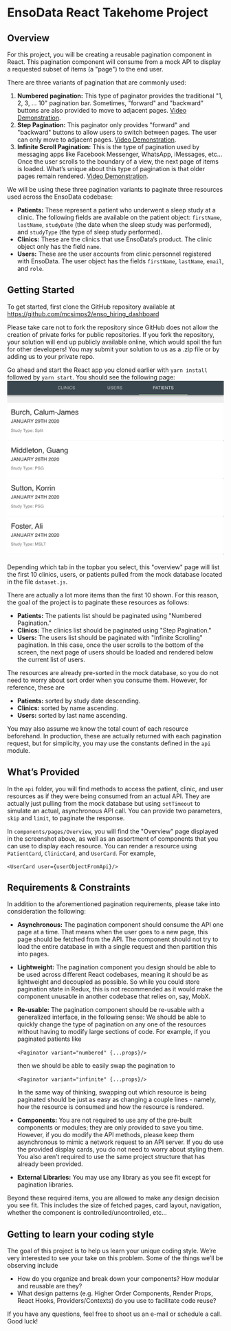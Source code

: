 # EnsoData React Takehome Project

## Overview
For this project, you will be creating a reusable pagination component in React.  This pagination component will consume from a mock API to display a requested subset of items (a "page") to the end user.

There are three variants of pagination that are commonly used:
1.  **Numbered pagination:** This type of paginator provides the traditional "1, 2, 3, … 10" pagination bar.  Sometimes, "forward" and "backward" buttons are also provided to move to adjacent pages.  [Video Demonstration](https://youtu.be/onTfZ76_3xg).
2.  **Step Pagination:** This paginator only provides "forward" and "backward" buttons to allow users to switch between pages.  The user can only move to adjacent pages.  [Video Demonstration](https://youtu.be/7bL8cH_AKB8).
3.  **Infinite Scroll Pagination:**  This is the type of pagination used by messaging apps like Facebook Messenger, WhatsApp, iMessages, etc…  Once the user scrolls to the boundary of a view, the next page of items is loaded.  What’s unique about this type of pagination is that older pages remain rendered.  [Video Demonstration](https://youtu.be/x06K-endYW0).

We will be using these three pagination variants to paginate three resources used across the EnsoData codebase:
 - **Patients:** These represent a patient who underwent a sleep study at a clinic.  The following fields are available on the patient object: `firstName`, `lastName`, `studyDate` (the date when the sleep study was performed), and `studyType` (the type of sleep study performed).
 - **Clinics:** These are the clinics that use EnsoData’s product.  The clinic object only has the field `name`.
 - **Users:** These are the user accounts from clinic personnel registered with EnsoData.  The user object has the fields `firstName`, `lastName`, `email`, and `role`.
 
## Getting Started
To get started, first clone the GitHub repository available at https://github.com/mcsimps2/enso_hiring_dashboard

Please take care not to fork the repository since GitHub does not allow the creation of private forks for public repositories.  If you fork the repository, your solution will end up publicly available online, which would spoil the fun for other developers!  You may submit your solution to us as a .zip file or by adding us to your private repo.

Go ahead and start the React app you cloned earlier with `yarn install` followed by `yarn start`.  You should see the following page:
![Overview Screenshot](/docs/images/Overview%20Screenshot.png?raw=true)

Depending which tab in the topbar you select, this "overview" page will list the first 10 clinics, users, or patients pulled from the mock database located in the file `dataset.js`.

There are actually a lot more items than the first 10 shown.  For this reason, the goal of the project is to paginate these resources as follows:
 - **Patients:** The patients list should be paginated using "Numbered Pagination."
 - **Clinics:** The clinics list should be paginated using "Step Pagination."
 - **Users:** The users list should be paginated with "Infinite Scrolling" pagination.  In this case, once the user scrolls to the bottom of the screen, the next page of users should be loaded and rendered below the current list of users.
 
The resources are already pre-sorted in the mock database, so you do not need to worry about sort order when you consume them.  However, for reference, these are
 - **Patients:** sorted by study date descending.
 - **Clinics:** sorted by name ascending.
 - **Users:** sorted by last name ascending.
 
You may also assume we know the total count of each resource beforehand.  In production, these are actually returned with each pagination request, but for simplicity, you may use the constants defined in the `api` module.

## What’s Provided
In the `api` folder, you will find methods to access the patient, clinic, and user resources as if they were being consumed from an actual API.  They are actually just pulling from the mock database but using `setTimeout` to simulate an actual, asynchronous API call.  You can provide two parameters, `skip` and `limit`, to paginate the response.

In `components/pages/Overview`, you will find the "Overview" page displayed in the screenshot above, as well as an assortment of components that you can use to display each resource.  You can render a resource using `PatientCard`, `ClinicCard`, and `UserCard`.  For example,
```
<UserCard user={userObjectFromApi}/>
```

## Requirements & Constraints
In addition to the aforementioned pagination requirements, please take into consideration the following:

 - **Asynchronous:** The pagination component should consume the API one page at a time.  That means when the user goes to a new page, this page should be fetched from the API.  The component should not try to load the entire database in with a single request and then partition this into pages.
 
 - **Lightweight:** The pagination component you design should be able to be used across different React codebases, meaning it should be as lightweight and decoupled as possible.  So while you could store pagination state in Redux, this is not recommended as it would make the component unusable in another codebase that relies on, say, MobX.
 
 - **Re-usable:** The pagination component should be re-usable with a generalized interface, in the following sense:
We should be able to quickly change the type of pagination on any one of the resources without having to modify large sections of code.  For example, if you paginated patients like

    ```<Paginator variant="numbered" {...props}/>```

    then we should be able to easily swap the pagination to

    ```<Paginator variant="infinite" {...props}/>```

    In the same way of thinking, swapping out which resource is being paginated should be just as easy as changing a couple lines - namely, how the resource is consumed and how the resource is rendered.

 - **Components:** You are not required to use any of the pre-built components or modules; they are only provided to save you time.  However, if you do modify the API methods, please keep them asynchronous to mimic a network request to an API server.  If you do use the provided display cards, you do not need to worry about styling them.  You also aren’t required to use the same project structure that has already been provided.
 
 - **External Libraries:** You may use any library as you see fit except for pagination libraries.

Beyond these required items, you are allowed to make any design decision you see fit.  This includes the size of fetched pages, card layout, navigation, whether the component is controlled/uncontrolled, etc…

## Getting to learn your coding style
The goal of this project is to help us learn your unique coding style.  We’re very interested to see your take on this problem.  Some of the things we’ll be observing include
 - How do you organize and break down your components?  How modular and reusable are they?
 - What design patterns (e.g. Higher Order Components, Render Props, React Hooks, Providers/Contexts) do you use to facilitate code reuse?
 
If you have any questions, feel free to shoot us an e-mail or schedule a call.  Good luck!
